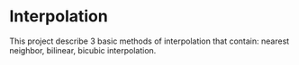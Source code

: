 # Interpolation
This project describe 3 basic methods of interpolation that contain: nearest neighbor, bilinear, bicubic interpolation.

